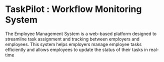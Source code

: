 # TaskPilot : Workflow Monitoring System

The Employee Management System is a web-based platform designed to streamline task assignment and tracking between employers and employees. This system helps employers manage employee tasks efficiently and allows employees to update the status of their tasks in real-time
